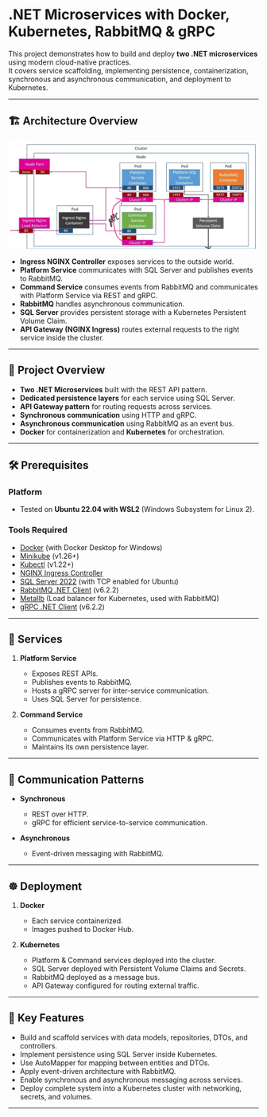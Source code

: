 # .NET Microservices with Docker, Kubernetes, RabbitMQ & gRPC

This project demonstrates how to build and deploy **two .NET microservices** using modern cloud-native practices.  
It covers service scaffolding, implementing persistence, containerization, synchronous and asynchronous communication, and deployment to Kubernetes.

---

## 🏗️ Architecture Overview

![Project Architecture](<kubernetes microservice1.png>)

- **Ingress NGINX Controller** exposes services to the outside world.
- **Platform Service** communicates with SQL Server and publishes events to RabbitMQ.
- **Command Service** consumes events from RabbitMQ and communicates with Platform Service via REST and gRPC.
- **RabbitMQ** handles asynchronous communication.
- **SQL Server** provides persistent storage with a Kubernetes Persistent Volume Claim.
- **API Gateway (NGINX Ingress)** routes external requests to the right service inside the cluster.

---

## 🚀 Project Overview

- **Two .NET Microservices** built with the REST API pattern.
- **Dedicated persistence layers** for each service using SQL Server.
- **API Gateway pattern** for routing requests across services.
- **Synchronous communication** using HTTP and gRPC.
- **Asynchronous communication** using RabbitMQ as an event bus.
- **Docker** for containerization and **Kubernetes** for orchestration.

---

## 🛠️ Prerequisites

### Platform
- Tested on **Ubuntu 22.04 with WSL2** (Windows Subsystem for Linux 2).

### Tools Required
- [Docker](https://www.docker.com/) (with Docker Desktop for Windows)
- [Minikube](https://minikube.sigs.k8s.io/docs/) (v1.26+)
- [Kubectl](https://kubernetes.io/docs/tasks/tools/) (v1.22+)
- [NGINX Ingress Controller](https://kubernetes.github.io/ingress-nginx/)
- [SQL Server 2022](https://learn.microsoft.com/en-us/sql/linux/sql-server-linux-setup) (with TCP enabled for Ubuntu)
- [RabbitMQ .NET Client](https://www.rabbitmq.com/dotnet.html) (v6.2.2)
- [Metallb](https://metallb.universe.tf/) (Load balancer for Kubernetes, used with RabbitMQ)
- [gRPC .NET Client](https://grpc.io/docs/languages/csharp/) (v6.2.2)

---

## 📂 Services

1. **Platform Service**
   - Exposes REST APIs.
   - Publishes events to RabbitMQ.
   - Hosts a gRPC server for inter-service communication.
   - Uses SQL Server for persistence.

2. **Command Service**
   - Consumes events from RabbitMQ.
   - Communicates with Platform Service via HTTP & gRPC.
   - Maintains its own persistence layer.

---

## 📡 Communication Patterns

- **Synchronous**
  - REST over HTTP.
  - gRPC for efficient service-to-service communication.

- **Asynchronous**
  - Event-driven messaging with RabbitMQ.

---

## ☸️ Deployment

1. **Docker**
   - Each service containerized.
   - Images pushed to Docker Hub.

2. **Kubernetes**
   - Platform & Command services deployed into the cluster.
   - SQL Server deployed with Persistent Volume Claims and Secrets.
   - RabbitMQ deployed as a message bus.
   - API Gateway configured for routing external traffic.

---

## 🔑 Key Features

- Build and scaffold services with data models, repositories, DTOs, and controllers.
- Implement persistence using SQL Server inside Kubernetes.
- Use AutoMapper for mapping between entities and DTOs.
- Apply event-driven architecture with RabbitMQ.
- Enable synchronous and asynchronous messaging across services.
- Deploy complete system into a Kubernetes cluster with networking, secrets, and volumes.

---
